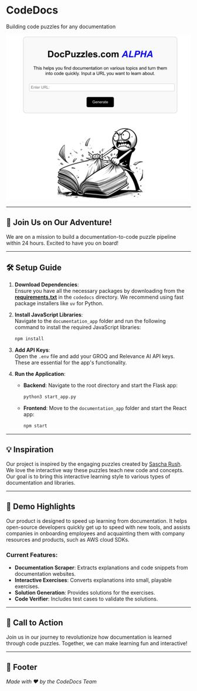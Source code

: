 
# CodeDocs
Building code puzzles for any documentation

![Screenshot](./images/logo.png)


---



## 🚀 Join Us on Our Adventure!
We are on a mission to build a documentation-to-code puzzle pipeline within 24 hours. Excited to have you on board!

---

## 🛠️ Setup Guide

1. **Download Dependencies**:  
   Ensure you have all the necessary packages by downloading from the **[requirements.txt](./codedocs/requirements.txt)** in the `codedocs` directory. We recommend using fast package installers like `uv` for Python.

2. **Install JavaScript Libraries**:  
   Navigate to the `documentation_app` folder and run the following command to install the required JavaScript libraries:
   ```bash
   npm install
   ```

3. **Add API Keys**:  
   Open the `.env` file and add your GROQ and Relevance AI API keys. These are essential for the app's functionality.

4. **Run the Application**:  
   - **Backend**: Navigate to the root directory and start the Flask app:
     ```bash
     python3 start_app.py
     ```
   - **Frontend**: Move to the `documentation_app` folder and start the React app:
     ```bash
     npm start
     ```

---

## 💡 Inspiration

Our project is inspired by the engaging puzzles created by [Sascha Rush](https://github.com/srush/GPU-Puzzles). We love the interactive way these puzzles teach new code and concepts. Our goal is to bring this interactive learning style to various types of documentation and libraries.

---

## 🎯 Demo Highlights

Our product is designed to speed up learning from documentation. It helps open-source developers quickly get up to speed with new tools, and assists companies in onboarding employees and acquainting them with company resources and products, such as AWS cloud SDKs.

### Current Features:
- **Documentation Scraper**: Extracts explanations and code snippets from documentation websites.
- **Interactive Exercises**: Converts explanations into small, playable exercises.
- **Solution Generation**: Provides solutions for the exercises.
- **Code Verifier**: Includes test cases to validate the solutions.

---

## 📣 Call to Action

Join us in our journey to revolutionize how documentation is learned through code puzzles. Together, we can make learning fun and interactive!

---

## 📄 Footer

*Made with ❤️ by the CodeDocs Team*
